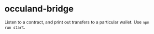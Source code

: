 # occuland-bridge

Listen to a contract, and print out transfers to a particular wallet. Use `npm run start`.